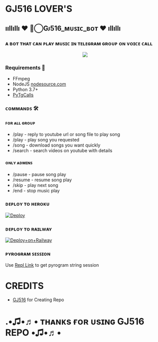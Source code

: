 # GJ516 LOVER'S
<h2 align="centre">ııllıllı ♥️ ➤⃝Gᴊ516_ᴍᴜꜱɪᴄ_ʙᴏᴛ ♥️ ıllıllı</h2>

### ᴀ ʙᴏᴛ ᴛʜᴀᴛ ᴄᴀɴ ᴘʟᴀʏ ᴍᴜꜱɪᴄ ɪɴ ᴛᴇʟᴇɢʀᴀᴍ ɢʀᴏᴜᴘ ᴏɴ ᴠᴏɪᴄᴇ ᴄᴀʟʟ 

<p align="center">
  <img src="https://telegra.ph/file/e957bb7dd078ce75da865.jpg">
</p>

<h3>Requirements 📝</h3>

- FFmpeg
- NodeJS [nodesource.com](https://nodesource.com/)
- Python 3.7+
- [PyTgCalls](https://github.com/pytgcalls/pytgcalls)

### ᴄᴏᴍᴍᴀɴᴅꜱ 🛠
#### ꜰᴏʀ ᴀʟʟ ɢʀᴏᴜᴘ
- /play - reply to youtube url or song file to play song
- /play <song name> - play song you requested
- /song <song name> - download songs you want quickly
- /search <query> - search videos on youtube with details

#### ᴏɴʟʏ ᴀᴅᴍɪɴꜱ
- /pause - pause song play
- /resume - resume song play
- /skip - play next song
- /end - stop music play

### ᴅᴇᴘʟᴏʏ ᴛᴏ ʜᴇʀᴏᴋᴜ</h4>

[![Deploy](https://www.herokucdn.com/deploy/button.svg)](https://heroku.com/deploy?template=https://github.com/GUABAJA/-ll-ll-G-516_-_-ll-ll-)
### ᴅᴇᴘʟᴏʏ ᴛᴏ ʀᴀɪʟᴡᴀʏ

[![Deploy+on+Railway](https://railway.app/button.svg)](https://railway.app/new/template?template=https://github.com/GUABAJA/-ll-ll-G-516_-_-ll-ll-=API_ID,API_HASH,BOT_TOKEN,SESSION_NAME,SUDO_USERS)

### ᴘʏʀᴏɢʀᴀᴍ ꜱᴇꜱꜱɪᴏɴ
Use [Repl Link](https://replit.com/GUABAJA/PyrogramSession) to get pyrogram string session

# CREDITS
- [GJ516](https://github.com/GUABAJA) for Creating Repo

# .•♫•♬• ᴛʜᴀɴᴋs ғᴏʀ ᴜsɪɴɢ GJ516 REPO •♫•♬•
